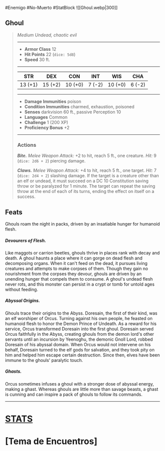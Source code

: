 #Enemigo #No-Muerto #StatBlock
![[Ghoul.webp|300]]
## Ghoul
>*Medium Undead, chaotic evil*
>___
>- **Armor Class** 12
>- **Hit Points** 22 (`dice: 5d8`)
>- **Speed** 30 ft.
>___
>|STR|DEX|CON|INT|WIS|CHA|
>|:---:|:---:|:---:|:---:|:---:|:---:|
>|13 (+1)|15 (+2)|10 (+0)|7 (-2)|10 (+0)|6 (-2)|
>___
>- **Damage Immunities** poison
>- **Condition Immunities** charmed, exhaustion, poisoned
>- **Senses** darkvision 60 ft., passive Perception 10
>- **Languages** Common
>- **Challenge** 1 (200 XP)
>- **Proficiency Bonus** +2
>___
>### Actions
>***Bite.*** *Melee Weapon Attack:* +2 to hit, reach 5 ft., one creature. *Hit:* 9 (`dice: 2d6 + 2`) piercing damage.  
>
>***Claws.*** *Melee Weapon Attack:* +4 to hit, reach 5 ft., one target. *Hit:* 7 (`dice: 2d4 + 2`) slashing damage. If the target is a creature other than an elf or undead, it must succeed on a DC 10 Constitution saving throw or be paralyzed for 1 minute. The target can repeat the saving throw at the end of each of its turns, ending the effect on itself on a success.
## Feats
Ghouls roam the night in packs, driven by an insatiable hunger for humanoid flesh.
##### ***Devourers of Flesh.***
Like maggots or carrion beetles, ghouls thrive in places rank with decay and death. A ghoul haunts a place where it can gorge on dead flesh and decomposing organs. When it can't feed on the dead, it pursues living creatures and attempts to make corpses of them. Though they gain no nourishment from the corpses they devour, ghouls are driven by an unending hunger that compels them to consume. A ghoul's undead flesh never rots, and this monster can persist in a crypt or tomb for untold ages without feeding.
##### ***Abyssal Origins.***
Ghouls trace their origins to the Abyss. Doresain, the first of their kind, was an elf worshiper of Orcus. Turning against his own people, he feasted on humanoid flesh to honor the Demon Prince of Undeath. As a reward for his service, Orcus transformed Doresain into the first ghoul. Doresain served Orcus faithfully in the Abyss, creating ghouls from the demon lord's other servants until an incursion by Yeenoghu, the demonic Gnoll Lord, robbed Doresain of his abyssal domain. When Orcus would not intervene on his behalf, Doresain turned to the elf gods for salvation, and they took pity on him and helped him escape certain destruction. Since then, elves have been immune to the ghouls' paralytic touch.
##### ***Ghasts.***
Orcus sometimes infuses a ghoul with a stronger dose of abyssal energy, making a ghast. Whereas ghouls are little more than savage beasts, a ghast is cunning and can inspire a pack of ghouls to follow its commands.
***
# [STATS](https://5e.tools/bestiary.html#ghoul_mm)
# [Tema de Encuentros]